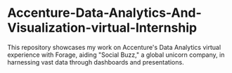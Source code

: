 # Accenture-Data-Analytics-And-Visualization-virtual-Internship
This repository showcases my work on Accenture's Data Analytics virtual experience with Forage, aiding "Social Buzz," a global unicorn company, in harnessing vast data through dashboards and presentations.
